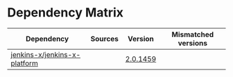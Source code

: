 # Dependency Matrix

Dependency | Sources | Version | Mismatched versions
---------- | ------- | ------- | -------------------
[jenkins-x/jenkins-x-platform](https://github.com/jenkins-x/jenkins-x-platform) |  | [2.0.1459](https://github.com/jenkins-x/jenkins-x-platform/releases/tag/v2.0.1459) | 

